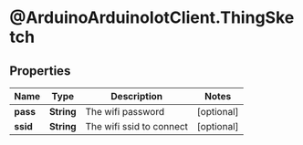 # @ArduinoArduinoIotClient.ThingSketch

## Properties

Name | Type | Description | Notes
------------ | ------------- | ------------- | -------------
**pass** | **String** | The wifi password | [optional] 
**ssid** | **String** | The wifi ssid to connect | [optional] 


